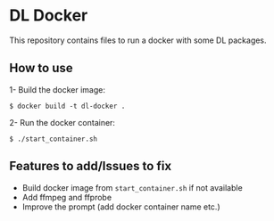 # DL Docker

This repository contains files to run a docker with some DL packages.

## How to use

1- Build the docker image:
```
$ docker build -t dl-docker .
```

2- Run the docker container:
```
$ ./start_container.sh
```

## Features to add/Issues to fix

- Build docker image from `start_container.sh` if not available
- Add ffmpeg and ffprobe
- Improve the prompt (add docker container name etc.)
